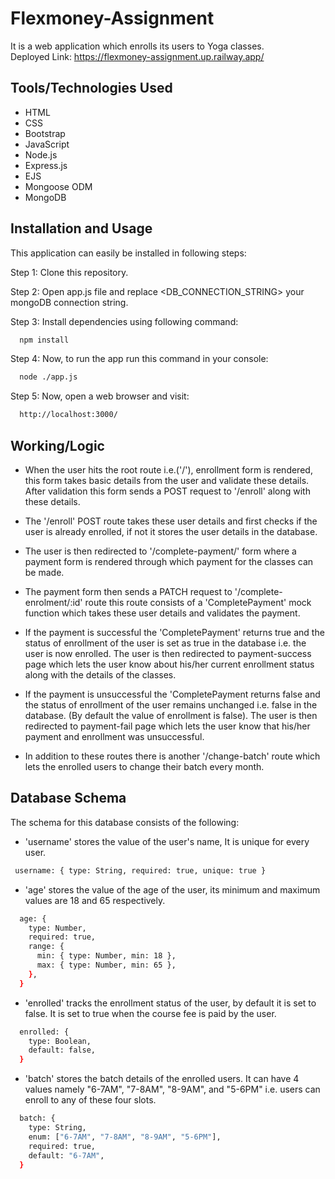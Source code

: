 # Flexmoney-Assignment

It is a web application which enrolls its users to Yoga classes.\
Deployed Link: https://flexmoney-assignment.up.railway.app/

## Tools/Technologies Used

- HTML
- CSS
- Bootstrap
- JavaScript
- Node.js
- Express.js
- EJS
- Mongoose ODM
- MongoDB

## Installation and Usage

This application can easily be installed in following steps:

Step 1: Clone this repository.

Step 2: Open app.js file and replace <DB_CONNECTION_STRING> your mongoDB connection string.

Step 3: Install dependencies using following command:

```bash
  npm install
```

Step 4: Now, to run the app run this command in your console:

```bash
  node ./app.js
```

Step 5: Now, open a web browser and visit:

```bash
  http://localhost:3000/
```

## Working/Logic

- When the user hits the root route i.e.('/'), enrollment form is rendered, this form takes basic details from the user and validate these details. After validation this form sends a POST request to '/enroll' along with these details.
- The '/enroll' POST route takes these user details and first checks if the user is already enrolled, if not it stores the user details in the database.
- The user is then redirected to '/complete-payment/' form where a payment form is rendered through which payment for the classes can be made.
- The payment form then sends a PATCH request to '/complete-enrolment/:id' route this route consists of a 'CompletePayment' mock function which takes these user details and validates the payment.
- If the payment is successful the 'CompletePayment' returns true and the status of enrollment of the user is set as true in the database i.e. the user is now enrolled. The user is then redirected to payment-success page which lets the user know about his/her current enrollment status along with the details of the classes.
- If the payment is unsuccessful the 'CompletePayment returns false and the status of enrollment of the user remains unchanged i.e. false in the database. (By default the value of enrollment is false). The user is then redirected to payment-fail page which lets the user know that his/her payment and enrollment was unsuccessful.

- In addition to these routes there is another '/change-batch' route which lets the enrolled users to change their batch every month.

## Database Schema

The schema for this database consists of the following:

- 'username' stores the value of the user's name, It is unique for every user.

```bash
 username: { type: String, required: true, unique: true }
```

- 'age' stores the value of the age of the user, its minimum and maximum values are 18 and 65 respectively.

```bash
  age: {
    type: Number,
    required: true,
    range: {
      min: { type: Number, min: 18 },
      max: { type: Number, min: 65 },
    },
  }
```

- 'enrolled' tracks the enrollment status of the user, by default it is set to false. It is set to true when the course fee is paid by the user.

```bash
  enrolled: {
    type: Boolean,
    default: false,
  }
```

- 'batch' stores the batch details of the enrolled users. It can have 4 values namely "6-7AM", "7-8AM", "8-9AM", and "5-6PM" i.e. users can enroll to any of these four slots.

```bash
  batch: {
    type: String,
    enum: ["6-7AM", "7-8AM", "8-9AM", "5-6PM"],
    required: true,
    default: "6-7AM",
  }
```
